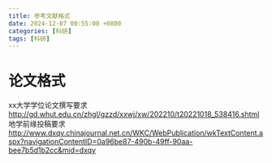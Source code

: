 ```yaml
---
title: 参考文献格式
date: 2024-12-07 00:55:00 +0800
categories: [科研]
tags: [科研]
---
```


# 论文格式
xx大学学位论文撰写要求 http://gd.whut.edu.cn/zhgl/gzzd/xxwj/xw/202210/t20221018_538416.shtml
地学前缘投稿要求  http://www.dxqy.chinajournal.net.cn/WKC/WebPublication/wkTextContent.aspx?navigationContentID=0a96be87-490b-49ff-90aa-bee7b5d1b2cc&mid=dxqy
